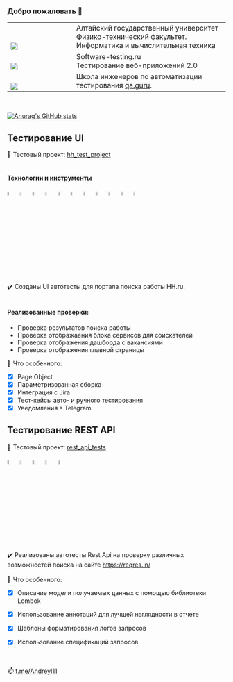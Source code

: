 ### Добро пожаловать 👋

<!--
**andreyQA/andreyQA** is a ✨ _special_ ✨ repository because its `README.md` (this file) appears on your GitHub profile.

Here are some ideas to get you started:

- 🔭 I’m currently working on ...
- 🌱 I’m currently learning ...
- 👯 I’m looking to collaborate on ...
- 🤔 I’m looking for help with ...
- 💬 Ask me about ...
- 📫 How to reach me: ...
- 😄 Pronouns: ...
- ⚡ Fun fact: ...
-->
<table width="100%" border='0'>
   <tr> 
    <td width="30%" valign="bottom"><img src="https://github.com/andreyQA/hh_test_project/blob/master/images/logo/AGU_logo.jpg"></td><td valign="middle">Алтайский государственный университет</br>Физико-технический факультет. Информатика и вычислительная техника</td></tr>
    <tr><td width="30%" valign="bottom"><img src="https://github.com/andreyQA/hh_test_project/blob/master/images/logo/stru_logo.jpg"></td><td valign="center">Software-testing.ru</br>Тестирование веб-приложений 2.0</td>
    <tr><td width="30%" valign="bottom"><img src="https://github.com/andreyQA/hh_test_project/blob/master/images/logo/qa-guru_logo.png"></td><td valign="middle">Школа инженеров по автоматизации тестирования <a target="_blank" href="https://qa.guru">qa.guru</a>.</td></tr>
   </tr>
  </table>
  </br>
  
  [![Anurag's GitHub stats](https://github-readme-stats.vercel.app/api?username=andreyQA)](https://github.com/andreyQA/github-readme-stats)


## Тестирование UI
:link: Тестовый проект: <a target="_blank" href="https://github.com/andreyQA/hh_test_project">hh_test_project</a></br></br>

#### Технологии и инструменты
<code><img width="5%" title="IntelliJ IDEA" src="https://github.com/andreyQA/hh_test_project/blob/master/images/logo/Idea.svg"></code>
<code><img width="5%" title="Java" src="https://github.com/andreyQA/hh_test_project/blob/master/images/logo/Java.svg"></code>
<code><img width="5%" title="Selenoid" src="https://github.com/andreyQA/hh_test_project/blob/master/images/logo/Selenoid.svg"></code>
<code><img width="5%" title="Selenide" src="https://github.com/andreyQA/hh_test_project/blob/master/images/logo/Selenide.svg"></code>
<code><img width="5%" title="Gradle" src="https://github.com/andreyQA/hh_test_project/blob/master/images/logo/Gradle.svg"></code>
<code><img width="5%" title="Junit5" src="https://github.com/andreyQA/hh_test_project/blob/master/images/logo/Junit5.svg"></code>
<code><img width="5%" title="Allure Report" src="https://github.com/andreyQA/hh_test_project/blob/master/images/logo/Allure.svg"></code>
<code><img width="5%" title="Allure TestOps" src="https://github.com/andreyQA/hh_test_project/blob/master/images/logo/Allure_TO.svg"></code>
<code><img width="5%" title="Jenkins" src="https://github.com/andreyQA/hh_test_project/blob/master/images/logo/Jenkins_logo.svg"></code>
<code><img width="5%" title="Jira" src="https://github.com/andreyQA/hh_test_project/blob/master/images/logo/Jira.svg"></code>
<code><img width="5%" title="Telegram" src="https://github.com/andreyQA/hh_test_project/blob/master/images/logo/Telegram.svg"></code>

:heavy_check_mark: Созданы UI автотесты для портала поиска работы HH.ru.</br></br>

#### Реализованные проверки:

- Проверка результатов поиска работы 
- Проверка отображаения блока сервисов для соискателей 
- Проверка отображения дашборда с вакансиями
- Проверка отображения главной страницы 

:triangular_flag_on_post: Что особенного:
- [x] Page Object
- [x] Параметризованная сборка
- [x] Интеграция с Jira
- [x] Тест-кейсы авто- и ручного тестирования
- [x] Уведомления в Telegram 

## Тестирование REST API
:link: Тестовый проект: <a target="_blank" href="https://github.com/andreyQA/rest_api_tests/tree/models">rest_api_tests</a></br></br>
<code><img width="5%" title="Java" src="https://github.com/andreyQA/hh_test_project/blob/master/images/logo/Java.svg"></code>
<code><img width="5%" title="Gradle" src="https://github.com/andreyQA/hh_test_project/blob/master/images/logo/Gradle.svg"></code>
<code><img width="5%" title="Junit5" src="https://github.com/andreyQA/hh_test_project/blob/master/images/logo/Junit5.svg"></code>
<code><img width="5%" title="Allure Report" src="https://github.com/andreyQA/hh_test_project/blob/master/images/logo/Allure.svg"></code>
<code><img width="5%" title="Jenkins" src="https://github.com/andreyQA/hh_test_project/blob/master/images/logo/Jenkins_logo.svg"></code>

:heavy_check_mark: Реализованы автотесты Rest Api на проверку различных возможностей поиска на сайте https://reqres.in/</br></br>
:triangular_flag_on_post: Что особенного:

- [x] Описание модели получаемых данных с помощью библиотеки Lombok
- [x] Использование аннотаций для лучшей наглядности в отчете
- [x] Шаблоны форматирования логов запросов
- [x] Использование спецификаций запросов


</br></br>
📫 <a target="_blank" href="https://t.me/AndreyI11">t.me/AndreyI11</a>

